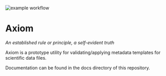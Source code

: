 ![example workflow](https://github.com/AusClimateService/axiom/actions/workflows/python-package-conda.yml/badge.svg)

# Axiom

*An established rule or principle, a self-evident truth*

Axiom is a prototype utility for validating/applying metadata templates for scientific data files.

Documentation can be found in the docs directory of this repository.
